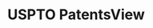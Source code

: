 ---
layout: default
bigquery: https://console.cloud.google.com/bigquery?p=patents-public-data&d=patentsview&page=dataset
citation: Attribution should be given to PatentsView for use, distribution, or derivative
  works.
code: https://github.com/CSSIP-AIR/PatentsView-Code-Snippets/
contributors: USPTO
cost: None
description: 'PatentsView includes US patent data including raw data (summaries, applications,
  pregrant applications), disambugations of inventors and assignees, and inventor
  gender estimates.  Also foreign priority data, # of figures and sheets, and government
  interest statements.'
documentation: https://patentsview.org/query/builder-faqs
last_edit: 04/11/2022, 20:47:04
location: https://patentsview.org/
maintained_by: USPTO
record_creation_timestamp: 12/2/2020 17:20:46
schema_fields:
- _371_date
- group_id
- contract_award_number
- disamb_inventor_id_20181127
- sequence
- term_grant
- dependent
- category
- latitude
- rawinventor_id
- classification_status
- ipc_class
- subclass_id
- applicant_type
- disamb_inventor_id_20191231
- name_last
- classification_value
- date
- publication_number
- inventor_id
- num
- location_id
- subclass
- status
- main_group
- classification_level
- name_first
- section_id
- f102_date
- deceased
- number
- action_date
- rawlocation_id
- disamb_inventor_id_20170307
- field_title
- country
- subsection_id
- disamb_assignee_id_20200929
- disamb_assignee_id_20200630
- abstract
- disclaimer_date
- disamb_inventor_id_20171226
- country_transformed
- ipc_version_indicator
- uuid
- level_two
- disamb_inventor_id_20180528
- classification_data_source
- withdrawn
- lname
- id
- disamb_inventor_id_20201229
- male
- num_figures
- citation_id
- latlong
- disamb_assignee_id_20191008
- disamb_assignee_id_20181127
- state
- subcategory_id
- disamb_inventor_id_20191008
- role
- section
- text
- lawyer_id
- disamb_inventor_id_20200929
- exemplary
- num_sheets
- group
- term_disclaimer
- level_one
- organization
- relkind
- filename
- disamb_inventor_id_20200630
- disamb_assignee_id_20190312
- gi_statement
- subgroup_id
- sector_title
- city
- disamb_assignee_id_20191231
- latin_name
- reldocno
- designation
- rule_47
- category_id
- patent_id
- male_flag
- fname
- rawassignee_id
- longitude
- field_id
- f371_date
- county_fips
- lapse_of_patent
- term_extension
- subgroup
- kind
- disamb_inventor_id_20171003
- application_id
- disamb_inventor_id_20190312
- disamb_inventor_id_20190820
- organization_id
- series_code
- name
- title
- state_fips
- level_three
- type
- disamb_assignee_id_20190820
- symbol_position
- doctype
- num_claims
- county
- disamb_inventor_id_20200331
- attribution_status
- disamb_assignee_id_20200331
- variety
- rel_id
- assignee_id
- _102_date
- length
- mainclass_id
- disamb_inventor_id_20170808
- doc_type
shortname: patentsview
tags:
- disambiguation
- United States
- gender
terms_of_use: Creative Commons Attribution 4.0 International License.
timeframe: 1963-1999
title: USPTO PatentsView
uuid: cf1780b1-e265-4e49-8d1d-83b9cfe0fd9a
---